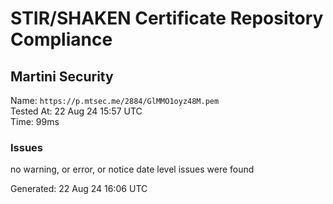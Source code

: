 # STIR/SHAKEN Certificate Repository Compliance

## Martini Security

Name: `https://p.mtsec.me/2884/GlMMO1oyz48M.pem`\
Tested At: 22 Aug 24 15:57 UTC\
Time: 99ms

### Issues

no warning, or error, or notice date level issues were found

Generated: 22 Aug 24 16:06 UTC